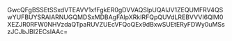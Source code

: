 GwcQFgBSSEtSSxdVTEAVV1xfFgkER0gDVVAQSlpUQAlJV1ZEQUMFRV4QSwYUFBUYSRAIARNUGQMDSxMDBAgFAlpXRkIRFQpQUVdLREBVVVI6QlM0XEZJR0RFW0NHVzdaQTpaRUVZUEcVFQoQEx9dBxwSUEtERyFDWy0uMSszJCJbJBI2ECsIAAc=
